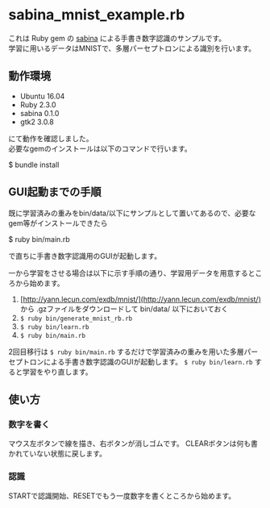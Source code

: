 # sabina_mnist_example.rb
これは Ruby gem の [sabina](https://github.com/seinosuke/sabina) による手書き数字認識のサンプルです。  
学習に用いるデータはMNISTで、多層パーセプトロンによる識別を行います。

## 動作環境
* Ubuntu 16.04
* Ruby 2.3.0
* sabina 0.1.0
* gtk2 3.0.8

にて動作を確認しました。  
必要なgemのインストールは以下のコマンドで行います。

  $ bundle install

## GUI起動までの手順
既に学習済みの重みをbin/data/以下にサンプルとして置いてあるので、必要なgem等がインストールできたら

  $ ruby bin/main.rb

で直ちに手書き数字認識用のGUIが起動します。  

一から学習をさせる場合は以下に示す手順の通り、学習用データを用意するところから始めます。

1. [http://yann.lecun.com/exdb/mnist/](http://yann.lecun.com/exdb/mnist/) から .gzファイルをダウンロードして bin/data/ 以下においておく
2. `$ ruby bin/generate_mnist_rb.rb`
3. `$ ruby bin/learn.rb`
4. `$ ruby bin/main.rb`

2回目移行は `$ ruby bin/main.rb` するだけで学習済みの重みを用いた多層パーセプトロンによる手書き数字認識のGUIが起動します。 `$ ruby bin/learn.rb` すると学習をやり直します。

## 使い方
### 数字を書く
マウス左ボタンで線を描き、右ボタンが消しゴムです。
CLEARボタンは何も書かれていない状態に戻します。

### 認識
STARTで認識開始、RESETでもう一度数字を書くところから始めます。
